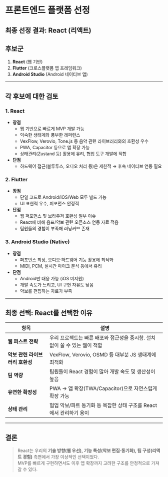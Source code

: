 # 프론트엔드 플랫폼 선정

## 최종 선정 결과: **React (리액트)**

## 후보군

1. **React** (웹 기반)
2. **Flutter** (크로스플랫폼 앱 프레임워크)
3. **Android Studio** (Android 네이티브 앱)

---

## 각 후보에 대한 검토

### 1. React

- **장점**
  - 웹 기반으로 빠르게 MVP 개발 가능
  - 익숙한 생태계와 풍부한 레퍼런스
  - VexFlow, Verovio, Tone.js 등 음악 관련 라이브러리와의 호환성 우수
  - PWA, Capacitor 등으로 앱 확장 가능
  - 상태관리(Zustand 등) 활용에 유리, 협업 도구 개발에 적합
- **단점**
  - 하드웨어 접근(블루투스, 오디오 처리 등)은 제한적 → 후속 네이티브 연동 필요

### 2. Flutter

- **장점**
  - 단일 코드로 Android/iOS/Web 모두 빌드 가능
  - UI 표현력 우수, 퍼포먼스 안정적
- **단점**
  - 웹 퍼포먼스 및 브라우저 호환성 일부 이슈
  - React에 비해 음표/악보 관련 오픈소스 연동 자료 적음
  - 팀원들의 경험이 부족해 러닝커브 존재

### 3. Android Studio (Native)

- **장점**
  - 퍼포먼스 최상, 오디오·하드웨어 기능 활용에 최적화
  - MIDI, PCM, 실시간 마이크 분석 등에서 유리
- **단점**
  - Android만 대응 가능 (iOS 미지원)
  - 개발 속도가 느리고, UI 구현 자유도 낮음
  - 악보를 편집하는 자료가 부족

---

## 최종 선택: React를 선택한 이유

| 항목 | 설명 |
|------|------|
| **웹 퍼스트 전략** | 우리 프로젝트는 빠른 배포와 접근성을 중시함. 설치 없이 쓸 수 있는 웹이 적합 |
| **악보 관련 라이브러리 호환성** | VexFlow, Verovio, OSMD 등 대부분 JS 생태계에 최적화 |
| **팀 역량** | 팀원들이 React 경험이 많아 개발 속도 및 생산성이 높음 |
| **유연한 확장성** | PWA → 앱 확장(TWA/Capacitor)으로 자연스럽게 확장 가능 |
| **상태 관리** | 협업 악보/파트 동기화 등 복잡한 상태 구조를 React에서 관리하기 용이 |

---

## 결론

> React는 우리의 **기술 방향(웹 우선), 기능 특성(악보 편집·동기화), 팀 구성(리액트 경험)** 측면에서 가장 이상적인 선택이었다.  
> MVP를 빠르게 구현하면서도 이후 앱 확장까지 고려한 구조를 안정적으로 가져갈 수 있다.
